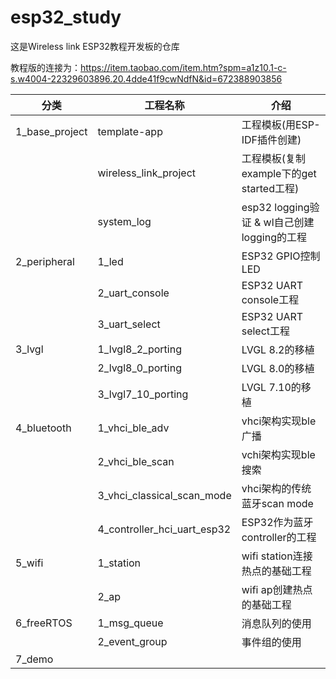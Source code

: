 # esp32_study
这是Wireless link ESP32教程开发板的仓库

教程版的连接为：https://item.taobao.com/item.htm?spm=a1z10.1-c-s.w4004-22329603896.20.4dde41f9cwNdfN&id=672388903856



| 分类           | 工程名称                    | 介绍                                        |
| -------------- | --------------------------- | ------------------------------------------- |
| 1_base_project | template-app                | 工程模板(用ESP-IDF插件创建)                 |
|                | wireless_link_project       | 工程模板(复制example下的get started工程)    |
|                | system_log                  | esp32 logging验证 & wl自己创建logging的工程 |
| 2_peripheral   | 1_led                       | ESP32 GPIO控制LED                           |
|                | 2_uart_console              | ESP32 UART console工程                      |
|                | 3_uart_select               | ESP32 UART select工程                       |
| 3_lvgl         | 1_lvgl8_2_porting           | LVGL 8.2的移植                              |
|                | 2_lvgl8_0_porting           | LVGL 8.0的移植                              |
|                | 3_lvgl7_10_porting          | LVGL 7.10的移植                             |
| 4_bluetooth    | 1_vhci_ble_adv              | vhci架构实现ble广播                         |
|                | 2_vhci_ble_scan             | vchi架构实现ble搜索                         |
|                | 3_vhci_classical_scan_mode  | vhci架构的传统蓝牙scan mode                 |
|                | 4_controller_hci_uart_esp32 | ESP32作为蓝牙controller的工程               |
| 5_wifi         | 1_station                   | wifi station连接热点的基础工程              |
|                | 2_ap                        | wifi ap创建热点的基础工程                   |
| 6_freeRTOS     | 1_msg_queue                 | 消息队列的使用                              |
|                | 2_event_group               | 事件组的使用                                |
| 7_demo         |                             |                                             |


